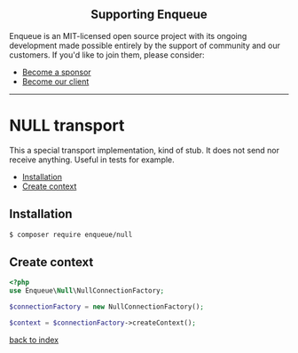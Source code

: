 <h2 align="center">Supporting Enqueue</h2>

Enqueue is an MIT-licensed open source project with its ongoing development made possible entirely by the support of community and our customers. If you'd like to join them, please consider:

- [Become a sponsor](https://www.patreon.com/makasim)
- [Become our client](http://forma-pro.com/)

---

# NULL transport

This a special transport implementation, kind of stub. 
It does not send nor receive anything.
Useful in tests for example.

* [Installation](#installation)
* [Create context](#create-context)

## Installation

```bash
$ composer require enqueue/null
```

## Create context

```php
<?php
use Enqueue\Null\NullConnectionFactory;

$connectionFactory = new NullConnectionFactory();

$context = $connectionFactory->createContext();
```

[back to index](../index.md)